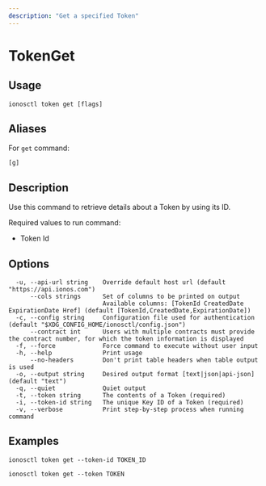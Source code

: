 ```yaml
---
description: "Get a specified Token"
---
```


# TokenGet

## Usage

```text
ionosctl token get [flags]
```

## Aliases

For `get` command:

```text
[g]
```

## Description

Use this command to retrieve details about a Token by using its ID.

Required values to run command:

* Token Id

## Options

```text
  -u, --api-url string    Override default host url (default "https://api.ionos.com")
      --cols strings      Set of columns to be printed on output 
                          Available columns: [TokenId CreatedDate ExpirationDate Href] (default [TokenId,CreatedDate,ExpirationDate])
  -c, --config string     Configuration file used for authentication (default "$XDG_CONFIG_HOME/ionosctl/config.json")
      --contract int      Users with multiple contracts must provide the contract number, for which the token information is displayed
  -f, --force             Force command to execute without user input
  -h, --help              Print usage
      --no-headers        Don't print table headers when table output is used
  -o, --output string     Desired output format [text|json|api-json] (default "text")
  -q, --quiet             Quiet output
  -t, --token string      The contents of a Token (required)
  -i, --token-id string   The unique Key ID of a Token (required)
  -v, --verbose           Print step-by-step process when running command
```

## Examples

```text
ionosctl token get --token-id TOKEN_ID

ionosctl token get --token TOKEN
```

